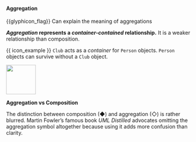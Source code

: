 <div id="title">

#### Aggregation

</div>

<span id="prereqs"></span>

<span id="outcomes">{{glyphicon_flag}} Can explain the meaning of aggregations</span>

<div id="body">

**_Aggregation_ represents a _container-contained_ relationship.** It is a weaker relationship than composition.

<panel src="../../../uml/classDiagrams/aggregation/what/unit-inElsewhere-asFlat.md#title-and-body" boilerplate header="{{glyphicon_education}} Tools → UML → Class Diagrams → Aggregation" expanded/>

<p/>

<tip-box> 

{{ icon_example }} `Club` acts as a _container_ for `Person` objects. `Person` objects can survive without a `Club` object.

<img src="{{baseUrl}}/oopDesign/associations/aggregation/images/clubPerson.png" height="80" />
<p/>

</tip-box>


<tip-box type="tip"> 

**Aggregation vs Composition**

The distinction between composition (&#9670;) and aggregation (&#9671;) is rather blurred. Martin Fowler’s famous book _UML Distilled_ advocates omitting the aggregation symbol altogether because using it adds more confusion than clarity.

</tip-box>


</div>

<div id="extras">

<include src="exercises.md" />

</div>